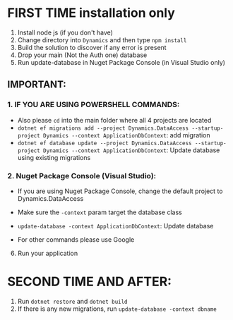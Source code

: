 # FIRST TIME installation only
1. Install node js (if you don't have)
2. Change directory into `Dynamics` and then type `npm install`
3. Build the solution to discover if any error is present
4. Drop your main (Not the Auth one) database
5. Run update-database in Nuget Package Console (in Visual Studio only)
## IMPORTANT:
### 1. IF YOU ARE USING POWERSHELL COMMANDS:
- Also please `cd` into the main folder where all 4 projects are located
- `dotnet ef migrations add --project Dynamics.DataAccess --startup-project Dynamics --context ApplicationDbContext`: add migration
- `dotnet ef database update --project Dynamics.DataAccess --startup-project Dynamics --context ApplicationDbContext`: Update database using existing migrations
### 2. Nuget Package Console (Visual Studio):
- If you are using Nuget Package Console, change the default project to Dynamics.DataAccess
- Make sure the `-context` param target the database class
- `update-database -context ApplicationDbContext`: Update database

- For other commands please use Google

6. Run your application
# SECOND TIME AND AFTER:
1. Run `dotnet restore` and `dotnet build`
2. If there is any new migrations, run `update-database -context dbname`